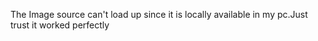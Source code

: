 The Image source can't load up since it is locally available in my pc.Just trust it worked perfectly 
